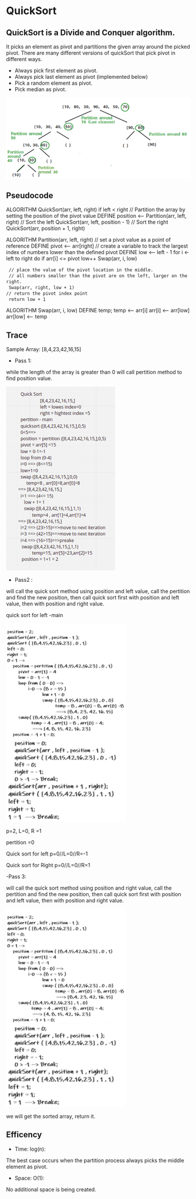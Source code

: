 # QuickSort

## QuickSort is a Divide and Conquer algorithm.
It picks an element as pivot and partitions the given array around the picked pivot.
There are many different versions of quickSort that pick pivot in different ways.

- Always pick first element as pivot.
- Always pick last element as pivot (implemented below)
- Pick a random element as pivot.
- Pick median as pivot.

![image](img/quick.PNG)

## Pseudocode

ALGORITHM QuickSort(arr, left, right)
if left < right
// Partition the array by setting the position of the pivot value
DEFINE position <-- Partition(arr, left, right)
// Sort the left
QuickSort(arr, left, position - 1)
// Sort the right
QuickSort(arr, position + 1, right)

ALGORITHM Partition(arr, left, right)
// set a pivot value as a point of reference
DEFINE pivot <-- arr[right]
// create a variable to track the largest index of numbers lower than the defined pivot
DEFINE low <-- left - 1
for i <- left to right do
if arr[i] <= pivot
low++
Swap(arr, i, low)

     // place the value of the pivot location in the middle.
     // all numbers smaller than the pivot are on the left, larger on the right.
     Swap(arr, right, low + 1)
    // return the pivot index point
     return low + 1

ALGORITHM Swap(arr, i, low)
DEFINE temp;
temp <-- arr[i]
arr[i] <-- arr[low]
arr[low] <-- temp

## Trace

Sample Array: [8,4,23,42,16,15]

- Pass 1:

while the length of the array is greater than 0 will call pertition method to find position value.

![image](img/ch28b.png)

- Pass2 :

will call the quick sort method using position and left value, call the pertition and find the new position, then call quick sort first with position and left value, then with position and right value.

quick sort for left -main

![image](img/ch28c.png)

p=2, L=0, R =1

pertition =0

Quick sort for left p=0//L=0//R=-1

Quick sort for Right p=0//L=0//R=1


-Pass 3:

will call the quick sort method using position and right value, call the pertition and find the new position, then call quick sort first with position and left value, then with position and right value.

![image](img/ch28c.png)

we will get the sorted array, return it.

## Efficency

- Time: log(n):

The best case occurs when the partition process always picks the middle element as pivot.

- Space: O(1):

No additional space is being created.
